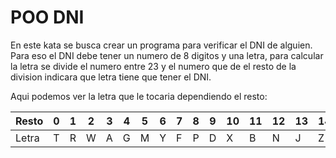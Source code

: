 # POO DNI
En este kata se busca crear un programa para verificar el DNI de alguien. Para eso el DNI debe tener un numero de 8 digitos y una letra, para calcular la letra se divide el numero entre 23 y el numero que de el resto de la division indicara que letra tiene que tener el DNI.

Aqui podemos ver la letra que le tocaria dependiendo el resto:

| Resto | 0 | 1 | 2 | 3 | 4 | 5 | 6 | 7 | 8 | 9 | 10 | 11 | 12 | 13 | 14 | 15 | 16 | 17 | 18 | 19 | 20 | 21 | 22 |
|---|---|---|---|---|---|---|---|---|---|---|---|---|---|---|---|---|---|---|---|---|---|---|---|
| Letra | T | R | W | A | G | M | Y | F | P | D | X | B | N | J | Z | S | Q | V | H | L | C | K | E |

